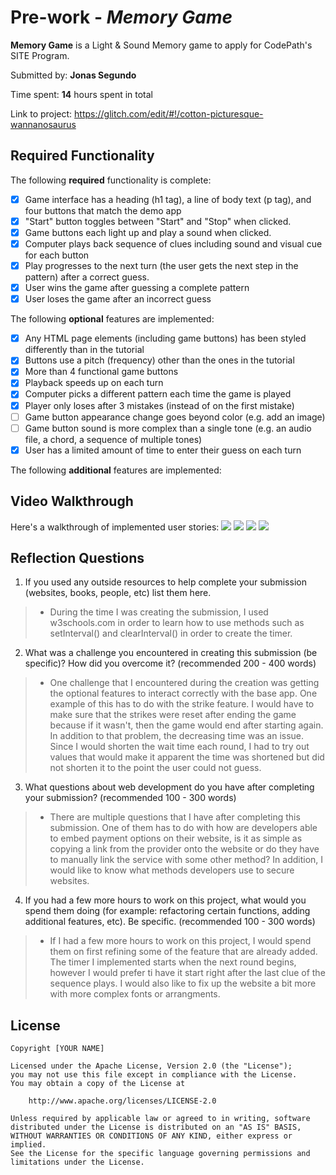 # Pre-work - *Memory Game*

**Memory Game** is a Light & Sound Memory game to apply for CodePath's SITE Program. 

Submitted by: **Jonas Segundo**

Time spent: **14** hours spent in total

Link to project: https://glitch.com/edit/#!/cotton-picturesque-wannanosaurus

## Required Functionality

The following **required** functionality is complete:

* [X] Game interface has a heading (h1 tag), a line of body text (p tag), and four buttons that match the demo app
* [X] "Start" button toggles between "Start" and "Stop" when clicked. 
* [X] Game buttons each light up and play a sound when clicked. 
* [X] Computer plays back sequence of clues including sound and visual cue for each button
* [X] Play progresses to the next turn (the user gets the next step in the pattern) after a correct guess. 
* [X] User wins the game after guessing a complete pattern
* [X] User loses the game after an incorrect guess

The following **optional** features are implemented:

* [X] Any HTML page elements (including game buttons) has been styled differently than in the tutorial
* [X] Buttons use a pitch (frequency) other than the ones in the tutorial
* [X] More than 4 functional game buttons
* [X] Playback speeds up on each turn
* [X] Computer picks a different pattern each time the game is played
* [X] Player only loses after 3 mistakes (instead of on the first mistake)
* [ ] Game button appearance change goes beyond color (e.g. add an image)
* [ ] Game button sound is more complex than a single tone (e.g. an audio file, a chord, a sequence of multiple tones)
* [X] User has a limited amount of time to enter their guess on each turn

The following **additional** features are implemented:


## Video Walkthrough

Here's a walkthrough of implemented user stories:
![](https://cdn.glitch.com/54fa3925-a66e-4b0d-ab78-d36c4d5141bd%2Fstrike%20loss.gif?v=1616621917604)
![](https://cdn.glitch.com/54fa3925-a66e-4b0d-ab78-d36c4d5141bd%2Fgame%20won.gif?v=1616621921590)
![](https://cdn.glitch.com/54fa3925-a66e-4b0d-ab78-d36c4d5141bd%2FTimer%20loss.gif?v=1616621925929)
![](https://cdn.glitch.com/54fa3925-a66e-4b0d-ab78-d36c4d5141bd%2Ftime%20appear%20disapear.gif?v=1616621931809)
 
## Reflection Questions
1. If you used any outside resources to help complete your submission (websites, books, people, etc) list them here. 
>* During the time I was creating the submission, I used w3schools.com in order to learn how to use methods such as setInterval() and clearInterval() in order to
create the timer.

2. What was a challenge you encountered in creating this submission (be specific)? How did you overcome it? (recommended 200 - 400 words) 
>* One challenge that I encountered during the creation was getting the optional features to interact correctly with the base app. One example of this 
has to do with the strike feature. I would have to make sure that the strikes were reset after ending the game because if it wasn't, then the game would
end after starting again. In addition to that problem, the decreasing time was an issue. Since I would shorten the wait time each round, I had to try out values
that would make it apparent the time was shortened but did not shorten it to the point the user could not guess.

3. What questions about web development do you have after completing your submission? (recommended 100 - 300 words) 
>* There are multiple questions that I have after completing this submission. One of them has to do with how are developers able
to embed payment options on their website, is it as simple as copying a link from the provider onto the website or do they have to manually 
link the service with some other method? In addition, I would like to know what methods developers use to secure websites.
4. If you had a few more hours to work on this project, what would you spend them doing (for example: refactoring certain functions, adding additional features, etc). Be specific. (recommended 100 - 300 words) 
>* If I had a few more hours to work on this project, I would spend them on first refining some of the feature that are already added. The timer I implemented starts when the
next round begins, however I would prefer ti have it start right after the last clue of the sequence plays. I would also like to fix up the website a bit more with more
complex fonts or arrangments.



## License

    Copyright [YOUR NAME]

    Licensed under the Apache License, Version 2.0 (the "License");
    you may not use this file except in compliance with the License.
    You may obtain a copy of the License at

        http://www.apache.org/licenses/LICENSE-2.0

    Unless required by applicable law or agreed to in writing, software
    distributed under the License is distributed on an "AS IS" BASIS,
    WITHOUT WARRANTIES OR CONDITIONS OF ANY KIND, either express or implied.
    See the License for the specific language governing permissions and
    limitations under the License.
